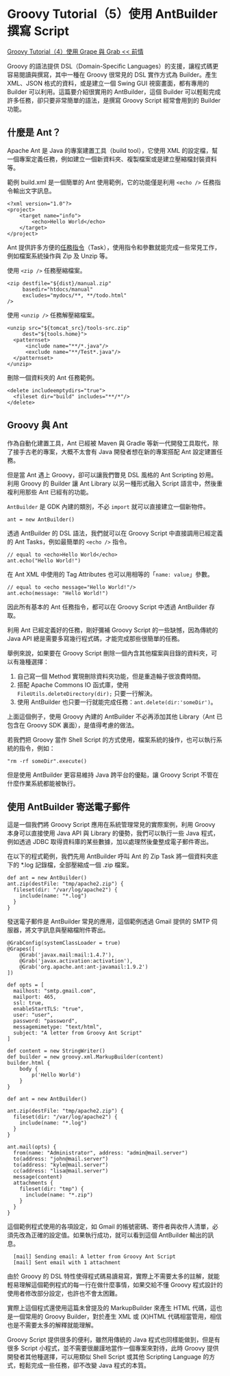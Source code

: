 # Groovy Tutorial（5）使用 AntBuilder 撰寫 Script #

[Groovy Tutorial（4）使用 Grape 與 Grab << 前情](http://www.codedata.com.tw/java/groovy-tutorial-4-grape-grab/)

Groovy 的語法提供 DSL（Domain-Specific Languages）的支援，讓程式碼更容易閱讀與撰寫，其中一種在 Groovy 很常見的 DSL 實作方式為 Builder。產生 XML、JSON 格式的資料，或是建立一個 Swing GUI 視窗畫面，都有專用的 Builder 可以利用。這篇要介紹很實用的 AntBuilder，這個 Builder 可以輕鬆完成許多任務，卻只要非常簡單的語法，是撰寫 Groovy Script 經常會用到的 Builder 功能。

## 什麼是 Ant？ ##

Apache Ant 是 Java 的專案建置工具（build tool），它使用 XML 的設定檔，幫一個專案定義任務，例如建立一個新資料夾、複製檔案或是建立壓縮檔封裝資料等。

範例 build.xml 是一個簡單的 Ant 使用範例，它的功能僅是利用 `<echo />` 任務指令輸出文字訊息。

```
<?xml version="1.0"?>
<project>
    <target name="info">
        <echo>Hello World</echo>
    </target>
</project>
```

Ant 提供許多方便的[任務指令](http://ant.apache.org/manual/tasksoverview.html)（Task），使用指令和參數就能完成一些常見工作，例如檔案系統操作與 Zip 及 Unzip 等。

使用 `<zip />` 任務壓縮檔案。

```
<zip destfile="${dist}/manual.zip"
     basedir="htdocs/manual"
     excludes="mydocs/**, **/todo.html"
/>
```

使用 `<unzip />` 任務解壓縮檔案。

```
<unzip src="${tomcat_src}/tools-src.zip"
     dest="${tools.home}">
  <patternset>
      <include name="**/*.java"/>
      <exclude name="**/Test*.java"/>
  </patternset>
</unzip>
```

刪除一個資料夾的 Ant 任務範例。

```
<delete includeemptydirs="true">
  <fileset dir="build" includes="**/*"/>
</delete>
```

## Groovy 與 Ant ##

作為自動化建置工具，Ant 已經被 Maven 與 Gradle 等新一代開發工具取代，除了接手古老的專案，大概不太會有 Java 開發者想在新的專案搭配 Ant 設定建置任務。

但是當 Ant 遇上 Groovy，卻可以讓我們瞥見 DSL 風格的 Ant Scripting 妙用。利用 Groovy 的 Builder 讓 Ant Library 以另一種形式融入 Script 語言中，然後重複利用那些 Ant 已經有的功能。

`AntBuilder` 是 GDK 內建的類別，不必 `import` 就可以直接建立一個新物件。

```
ant = new AntBuilder()
```

透過 AntBuilder 的 DSL 語法，我們就可以在 Groovy Script 中直接調用已經定義的 Ant Tasks，例如最簡單的 `<echo />` 指令。

```
// equal to <echo>Hello World</echo>
ant.echo("Hello World!")
```

在 Ant XML 中使用的 Tag Attributes 也可以用相等的「`name: value`」參數。

```
// equal to <echo message="Hello World!"/>
ant.echo(message: "Hello World!")
```

因此所有基本的 Ant 任務指令，都可以在 Groovy Script 中透過 AntBuilder 存取。

利用 Ant 已經定義好的任務，剛好彌補 Groovy Script 的一些缺憾，因為傳統的 Java API 總是需要多寫幾行程式碼，才能完成那些很簡單的任務。

舉例來說，如果要在 Groovy Script 刪除一個內含其他檔案與目錄的資料夾，可以有幾種選擇：

1. 自己寫一個 Method 實現刪除資料夾功能，但是重造輪子很浪費時間。
2. 搭配 Apache Commons IO 函式庫，使用 `FileUtils.deleteDirectory(dir);` 只要一行解決。
3. 使用 AntBuilder 也只要一行就能完成任務：`ant.delete(dir:'someDir')`。

上面這個例子，使用 Groovy 內建的 AntBuilder 不必再添加其他 Library（Ant 已包含在 Groovy SDK 裏面），是值得考慮的做法。

若我們把 Groovy 當作 Shell Script 的方式使用，檔案系統的操作，也可以執行系統的指令，例如：

```
"rm -rf someDir".execute()
```

但是使用 AntBuilder 更容易維持 Java 跨平台的優點，讓 Groovy Script 不管在什麼作業系統都能被執行。

## 使用 AntBuilder 寄送電子郵件 ##

這是一個我們將 Groovy Script 應用在系統管理常見的實際案例，利用 Groovy 本身可以直接使用 Java API 與 Library 的優勢，我們可以執行一些 Java 程式，例如透過 JDBC 取得資料庫的某些數據，加以處理然後彙整成電子郵件寄出。

在以下的程式範例，我們先用 AntBuilder 呼叫 Ant 的 Zip Task 將一個資料夾底下的 *.log 記錄檔，全部壓縮成一個 .zip 檔案。

```
def ant = new AntBuilder()
ant.zip(destFile: "tmp/apache2.zip") {
  fileset(dir: "/var/log/apache2") {
    include(name: "*.log")
  }
}
```

發送電子郵件是 AntBuilder 常見的應用，這個範例透過 Gmail 提供的 SMTP 伺服器，將文字訊息與壓縮檔附件寄出。

```
@GrabConfig(systemClassLoader = true)
@Grapes([
    @Grab('javax.mail:mail:1.4.7'),
    @Grab('javax.activation:activation'),
    @Grab('org.apache.ant:ant-javamail:1.9.2')
])

def opts = [
  mailhost: "smtp.gmail.com",
  mailport: 465,
  ssl: true,
  enableStartTLS: "true",
  user: "user",
  password: "password",
  messagemimetype: "text/html",
  subject: "A letter from Groovy Ant Script"
]

def content = new StringWriter()
def builder = new groovy.xml.MarkupBuilder(content)
builder.html {
    body {
        p('Hello World')
    }
}

def ant = new AntBuilder()

ant.zip(destFile: "tmp/apache2.zip") {
  fileset(dir: "/var/log/apache2") {
    include(name: "*.log")
  }
}

ant.mail(opts) {
  from(name: "Administrator", address: "admin@mail.server")
  to(address: "john@mail.server")
  to(address: "kyle@mail.server")
  cc(address: "lisa@mail.server")
  message(content)
  attachments {
    fileset(dir: "tmp") {
      include(name: "*.zip")
    }
  }
}
```

這個範例程式使用的各項設定，如 Gmail 的帳號密碼、寄件者與收件人清單，必須先改為正確的設定值。如果執行成功，就可以看到這個 AntBuilder 輸出的訊息。

```
  [mail] Sending email: A letter from Groovy Ant Script
  [mail] Sent email with 1 attachment
```

由於 Groovy 的 DSL 特性使得程式碼易讀易寫，實際上不需要太多的註解，就能輕易理解這個範例程式的每一行在做什麼事情，如果交給不懂 Groovy 程式設計的使用者修改部分設定，也許也不會太困難。

實際上這個程式還使用這篇未曾提及的 MarkupBuilder 來產生 HTML 代碼，這也是一個常用的 Groovy Builder，對於產生 XML 或 (X)HTML 代碼相當管用，相信也是不需要太多的解釋就能理解。

Groovy Script 提供很多的便利，雖然用傳統的 Java 程式也同樣能做到，但是有很多 Script 小程式，並不需要很嚴謹地當作一個專案來對待，此時 Groovy 提供開發者其他種選擇，可以用類似 Shell Script 或其他 Scripting Language 的方式，輕鬆完成一些任務，卻不改變 Java 程式的本質。